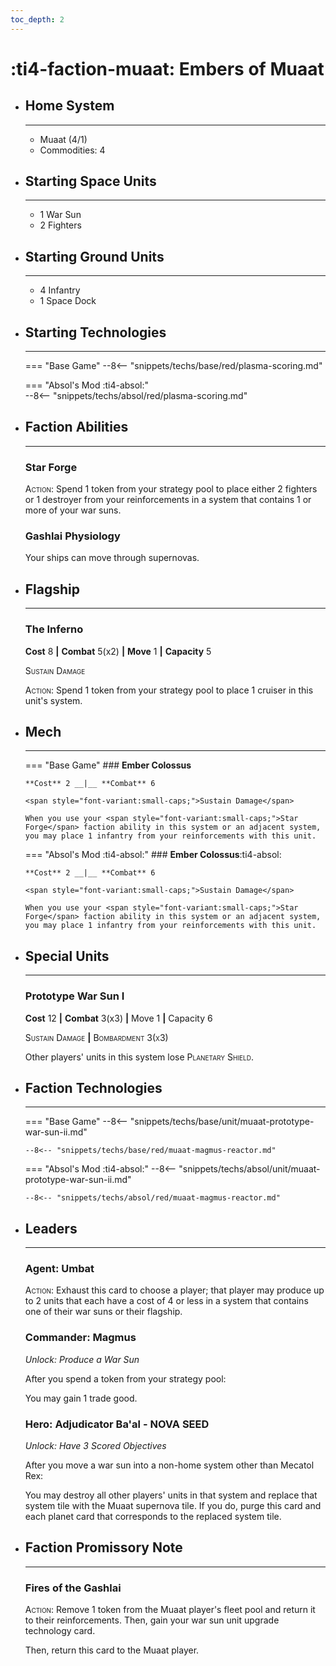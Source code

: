 ```yaml
---
toc_depth: 2
---
```


# :ti4-faction-muaat: Embers of Muaat

<div class="grid cards" markdown>

-   ## __Home System__

    ---

    * Muaat (4/1)
    * Commodities: 4

</div>

<div class="grid cards" markdown>

-   ## __Starting Space Units__

    ---

    * 1 War Sun
    * 2 Fighters

-   ## __Starting Ground Units__

    ---

    * 4 Infantry
    * 1 Space Dock

-   ## __Starting Technologies__

    ---
    === "Base Game"
        --8<-- "snippets/techs/base/red/plasma-scoring.md"

    === "Absol's Mod :ti4-absol:"  
        --8<-- "snippets/techs/absol/red/plasma-scoring.md"

-   ## __Faction Abilities__

    ---
    ### **Star Forge**
    
    <span style="font-variant:small-caps;">Action</span>: Spend 1 token from your strategy pool to place either 2 fighters or 1 destroyer from your reinforcements in a system that contains 1 or more of your war suns.

    ### **Gashlai Physiology**

    Your ships can move through supernovas.

-   ## __Flagship__

    ---
    ### **The Inferno**
    
    **Cost** 8 __|__ **Combat** 5(x2) __|__ **Move** 1 __|__ **Capacity** 5
    
    <span style="font-variant:small-caps;">Sustain Damage</span>

    <span style="font-variant:small-caps;">Action</span>: Spend 1 token from your strategy pool to place 1 cruiser in this unit's system.

-   ## __Mech__

    ---
    === "Base Game"
        ### **Ember Colossus**
        
        **Cost** 2 __|__ **Combat** 6
        
        <span style="font-variant:small-caps;">Sustain Damage</span>

        When you use your <span style="font-variant:small-caps;">Star Forge</span> faction ability in this system or an adjacent system, you may place 1 infantry from your reinforcements with this unit.

    === "Absol's Mod :ti4-absol:"
        ### **Ember Colossus**:ti4-absol:
        
        **Cost** 2 __|__ **Combat** 6
        
        <span style="font-variant:small-caps;">Sustain Damage</span>

        When you use your <span style="font-variant:small-caps;">Star Forge</span> faction ability in this system or an adjacent system, you may place 1 infantry from your reinforcements with this unit.

</div>

<div class="grid cards" markdown>

-   ## __Special Units__

    ---
    ### **Prototype War Sun I**
    
    **Cost** 12 __|__ **Combat** 3(x3) __|__ Move 1 __|__ Capacity 6

    <span style="font-variant:small-caps;">Sustain Damage</span>
    __|__ <span style="font-variant:small-caps;">Bombardment 3(x3)</span>

    Other players' units in this system lose <span style="font-variant:small-caps;">Planetary Shield</span>.

</div>

<div class="grid cards" markdown>

-   ## __Faction Technologies__

    ---
    === "Base Game"
        --8<-- "snippets/techs/base/unit/muaat-prototype-war-sun-ii.md"

        --8<-- "snippets/techs/base/red/muaat-magmus-reactor.md"

    === "Absol's Mod :ti4-absol:"
        --8<-- "snippets/techs/absol/unit/muaat-prototype-war-sun-ii.md"

        --8<-- "snippets/techs/absol/red/muaat-magmus-reactor.md"

-   ## __Leaders__

    ---
    ### **Agent**: Umbat
    
    <span style="font-variant:small-caps;">Action</span>: Exhaust this card to choose a player; that player may produce up to 2 units that each have a cost of 4 or less in a system that contains one of their war suns or their flagship.

    ### **Commander**: Magmus
    
    _Unlock: Produce a War Sun_

    After you spend a token from your strategy pool:
    
    You may gain 1 trade good.

    ### **Hero**: Adjudicator Ba'al - NOVA SEED
    
    _Unlock: Have 3 Scored Objectives_

    After you move a war sun into a non-home system other than Mecatol Rex:

    You may destroy all other players' units in that system and replace that system tile with the Muaat supernova tile. 
    If you do, purge this card and each planet card that corresponds to the replaced system tile.

-   ## __Faction Promissory Note__

    ---
    ### **Fires of the Gashlai**
    
    <span style="font-variant:small-caps;">Action</span>: Remove 1 token from the Muaat player's fleet pool and return it to their reinforcements. Then, gain your war sun unit upgrade technology card.

    Then, return this card to the Muaat player.

</div>